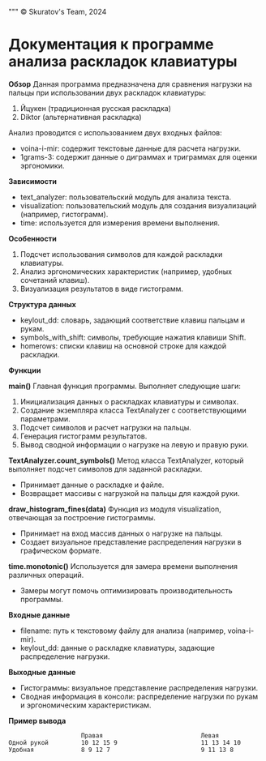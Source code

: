 """
© Skuratov's Team, 2024

# Документация к программе анализа раскладок клавиатуры

**Обзор**
Данная программа предназначена для сравнения нагрузки на пальцы при использовании двух раскладок клавиатуры:
1. Йцукен (традиционная русская раскладка)
2. Diktor (альтернативная раскладка)

Анализ проводится с использованием двух входных файлов:
- voina-i-mir: содержит текстовые данные для расчета нагрузки.
- 1grams-3: содержит данные о диграммах и триграммах для оценки эргономики.

**Зависимости**
- text_analyzer: пользовательский модуль для анализа текста.
- visualization: пользовательский модуль для создания визуализаций (например, гистограмм).
- time: используется для измерения времени выполнения.

**Особенности**
1. Подсчет использования символов для каждой раскладки клавиатуры.
2. Анализ эргономических характеристик (например, удобных сочетаний клавиш).
3. Визуализация результатов в виде гистограмм.

**Структура данных**
- keylout_dd: словарь, задающий соответствие клавиш пальцам и рукам.
- symbols_with_shift: символы, требующие нажатия клавиши Shift.
- homerows: списки клавиш на основной строке для каждой раскладки.

**Функции**

**main()**
Главная функция программы. Выполняет следующие шаги:
1. Инициализация данных о раскладках клавиатуры и символах.
2. Создание экземпляра класса TextAnalyzer с соответствующими параметрами.
3. Подсчет символов и расчет нагрузки на пальцы.
4. Генерация гистограмм результатов.
5. Вывод сводной информации о нагрузке на левую и правую руки.

**TextAnalyzer.count_symbols()**
Метод класса TextAnalyzer, который выполняет подсчет символов для заданной раскладки. 
- Принимает данные о раскладке и файле.
- Возвращает массивы с нагрузкой на пальцы для каждой руки.

**draw_histogram_fines(data)**
Функция из модуля visualization, отвечающая за построение гистограммы.
- Принимает на вход массив данных о нагрузке на пальцы.
- Создает визуальное представление распределения нагрузки в графическом формате.

**time.monotonic()**
Используется для замера времени выполнения различных операций.
- Замеры могут помочь оптимизировать производительность программы.

**Входные данные**
- filename: путь к текстовому файлу для анализа (например, voina-i-mir).
- keylout_dd: данные о раскладке клавиатуры, задающие распределение нагрузки.

**Выходные данные**
- Гистограммы: визуальное представление распределения нагрузки.
- Сводная информация в консоли: распределение нагрузки по рукам и эргономическим характеристикам.

**Пример вывода**
```
                    Правая                           Левая
Одной рукой         10 12 15 9                       11 13 14 10
Удобная             8 9 12 7                         9 11 13 8
```

